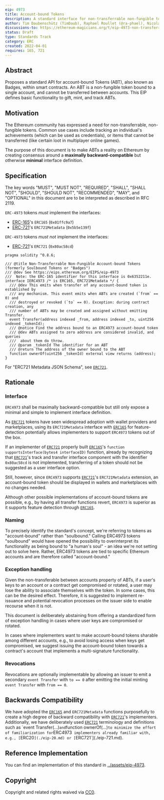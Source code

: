 ```yaml
---
eip: 4973
title: Account-bound Tokens
description: A standard interface for non-transferrable non-fungible tokens, also known as "account-bound" or "soulbound tokens" or "badges".
author: Tim Daubenschütz (TimDaub), Raphael Roullet (@ra-phael), Nicola Greco (@nicola)
discussions-to: https://ethereum-magicians.org/t/eip-4973-non-transferrable-non-fungible-tokens-soulbound-tokens-or-badges/8825
status: Draft
type: Standards Track
category: ERC
created: 2022-04-01
requires: 165, 721
---
```


## Abstract

Proposes a standard API for account-bound Tokens (ABT), also known as Badges, within smart contracts. An ABT is a non-fungible token bound to a single account, and cannot be transferred between accounts. This EIP defines basic functionality to gift, mint, and track ABTs.

## Motivation

The Ethereum community has expressed a need for non-transferrable, non-fungible tokens. Common use cases include tracking an individual's achievements (which can be used as credentials), or items that cannot be transferred (like certain loot in multiplayer online games).

The purpose of this document is to make ABTs a reality on Ethereum by creating consensus around a **maximally backward-compatible** but otherwise **minimal** interface definition.

## Specification

The key words "MUST", "MUST NOT", "REQUIRED", "SHALL", "SHALL NOT", "SHOULD", "SHOULD NOT", "RECOMMENDED", "MAY", and "OPTIONAL" in this document are to be interpreted as described in RFC 2119.

`ERC-4973` tokens _must_ implement the interfaces:

- [ERC-165](./eip-165.md)'s `ERC165` (`0x01ffc9a7`)
- [ERC-721](./eip-721.md)'s `ERC721Metadata` (`0x5b5e139f`)

`ERC-4973` tokens _must not_ implement the interfaces:

- [ERC-721](./eip-721.md)'s `ERC721` (`0x80ac58cd`)

```solidity
pragma solidity ^0.8.6;

/// @title Non-Transferrable Non-Fungible Account-bound Tokens (formerly Soulbound Tokens or "Badges")
/// @dev See https://eips.ethereum.org/EIPS/eip-4973
///  Note: the ERC-165 identifier for this interface is 0x6352211e.
interface IERC4973 /* is ERC165, ERC721Metadata */ {
  /// @dev This emits when transfer of any account-bound token is established by
  /// any mechanism. This event emits when ABTs are created (`from` == 0) and
  /// destroyed or revoked (`to` == 0). Exception: during contract creation, any
  /// number of ABTs may be created and assigned without emitting Transfer.
  event Transfer(address indexed _from, address indexed _to, uint256 indexed _tokenId);
  /// @notice Find the address bound to an ERC4973 account-bound token
  /// @dev ABTs assigned to zero address are considered invalid, and queries
  ///  about them do throw.
  /// @param _tokenId The identifier for an ABT
  /// @return The address of the owner bound to the ABT
  function ownerOf(uint256 _tokenId) external view returns (address);
}
```

For "ERC721 Metadata JSON Schema", see [`ERC721`](./eip-721.md).

## Rationale

### Interface

`ERC4973` shall be maximally backward-compatible but still only expose a minimal and simple to implement interface definition.

As [`ERC721`](./eip-721.md) tokens have seen widespread adoption with wallet providers and marketplaces, using its `ERC721Metadata` interface with [`ERC165`](./eip-165.md) for feature-detection potentially allows implementers to support `ERC4973` tokens out of the box.

If an implementer of [`ERC721`](./eip-721.md) properly built [`ERC165`](./eip-165.md)'s `function supportsInterface(bytes4 interfaceID)` function, already by recognizing that [`ERC721`](./eip-721.md)'s track and transfer interface component with the identifier `0x80ac58cd` is not implemented, transferring of a token should not be suggested as a user interface option.

Still, however, since `ERC4973` supports [`ERC721`](./eip-721.md)'s `ERC721Metadata` extension, an account-bound token should be displayed in wallets and marketplaces with no changes needed.

Although other possible implementations of account-bound tokens are possible, e.g., by having all transfer functions revert, `ERC4973` is superior as it supports feature detection through [`ERC165`](./eip-165.md).

### Naming

To precisely identify the standard's concept, we're referring to tokens as "account-bound" rather than "soulbound." Calling ERC4973 tokens "soulbound" would have opened the possibility to overinterpret its functionality as being bound to "a human's soul" - an idea we're not setting out to solve here. Rather, ERC4973 tokens are tied to specific Ethereum accounts and are therefore called "account-bound."

### Exception handling

Given the non-transferable between accounts property of ABTs, if a user's keys to an account or a contract get compromised or rotated, a user may lose the ability to associate themselves with the token. In some cases, this can be the desired effect. Therefore, it is suggested to implement re-issuance and potential revocation processes on the issuer side to enable recourse when it is not.

This document is deliberately abstaining from offering a standardized form of exception handling in cases where user keys are compromised or rotated.

In cases where implementers want to make account-bound tokens sharable among different accounts, e.g., to avoid losing access when keys get compromised, we suggest issuing the account-bound token towards a contract's account that implements a multi-signature functionality.

### Revocations

Revocations are optionally implementable by allowing an issuer to emit a secondary `event Transfer` with `to == 0` after emitting the initial minting `event Transfer` with `from == 0`.

## Backwards Compatibility

We have adopted the [`ERC165`](./eip-165.md) and `ERC721Metadata` functions purposefully to create a high degree of backward compatibility with [`ERC721`](./eip-721.md)'s implementers. Additionally, we have deliberately used [`ERC721`](./eip-721md`) terminology and definitions such as `event Transfer(...)` and `function ownerOf(...)` to minimize the effort of familiarization for `ERC4973` implementers already familiar with, e.g., [`ERC20`](./eip-20.md) or [`ERC721`](./eip-721.md).

## Reference Implementation

You can find an implementation of this standard in [../assets/eip-4973](../assets/eip-4973).

## Copyright

Copyright and related rights waived via [CC0](https://creativecommons.org/publicdomain/zero/1.0/).
